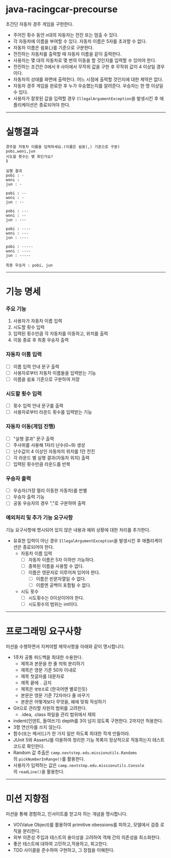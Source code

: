 # java-racingcar-precourse

초간단 자동차 경주 게임을 구현한다.

- 주어진 횟수 동안 n대의 자동차는 전진 또는 멈출 수 있다.
- 각 자동차에 이름을 부여할 수 있다. 자동차 이름은 5자를 초과할 수 없다.
- 자동차 이름은 쉼표(,)를 기준으로 구분한다.
- 전진하는 자동차를 출력할 때 자동차 이름을 같이 출력한다.
- 사용자는 몇 대의 자동차로 몇 번의 이동을 할 것인지를 입력할 수 있어야 한다.
- 전진하는 조건은 0에서 9 사이에서 무작위 값을 구한 후 무작위 값이 4 이상일 경우이다.
- 자동차의 상태를 화면에 출력한다. 어느 시점에 출력할 것인지에 대한 제약은 없다.
- 자동차 경주 게임을 완료한 후 누가 우승했는지를 알려준다. 우승자는 한 명 이상일 수 있다.
- 사용자가 잘못된 값을 입력할 경우 `IllegalArgumentException`을 발생시킨 후 애플리케이션은 종료되어야 한다.
---
# 실행결과
```text
경주할 자동차 이름을 입력하세요.(이름은 쉼표(,) 기준으로 구분)
pobi,woni,jun
시도할 횟수는 몇 회인가요?
5

실행 결과
pobi : -
woni : 
jun : -

pobi : --
woni : -
jun : --

pobi : ---
woni : --
jun : ---

pobi : ----
woni : ---
jun : ----

pobi : -----
woni : ----
jun : -----

최종 우승자 : pobi, jun
```
---
# 기능 명세
### 주요 기능

1. 사용자가 자동차 이름 입력
2. 시도할 횟수 입력
3. 입력된 횟수만큼 각 자동차를 이동하고, 위치를 출력
4. 이동 종료 후 최종 우승자 출력

### 자동차 이름 입력

- [ ]  이름 입력 안내 문구 출력
- [ ]  사용자로부터 자동차 이름들을 입력받는 기능
- [ ]  이름을 쉼표 기준으로 구분하여 저장

### 시도할 횟수 입력

- [ ]  횟수 입력 안내 문구를 출력
- [ ]  사용자로부터 라운드 횟수를 입력받는 기능

### 자동차 이동(게임 진행)

- [ ]  "실행 결과" 문구 출력
- [ ]  주사위를 사용해 1자리 난수(0~9) 생성
- [ ]  난수값이 4 이상인 자동차의 위치를 1칸 전진
- [ ]  각 라운드 별 실행 결과(자동차 위치) 출력
- [ ]  입력된 횟수만큼 라운드를 반복

### 우승자 출력

- [ ]  우승자(가장 멀리 이동한 자동차)를 판별
- [ ]  우승자 출력 기능
  - [ ]  공동 우승자의 경우 ","로 구분하여 출력

### 예외처리 및 추가 기능 요구사항

기능 요구사항에 명시되어 있지 않은 내용과 예외 상황에 대한 처리를 추가한다.
- 유효한 입력이 아닌 경우 `IllegalArgumentException`을 발생시킨 후 애플리케이션은 종료되어야 한다.
  - 자동차 이름 입력
    - [ ] 자동차 이름은 5자 이하만 가능하다.
    - [ ] 중복된 이름을 사용할 수 없다.
    - [ ] 이름은 영문자로 이루어져 있어야 한다.
      - [ ] 이름은 빈문자열일 수 없다.
      - [ ] 이름엔 공백이 포함될 수 없다.
  - 시도 횟수
    - [ ] 시도횟수는 0이상이어야 한다.
    - [ ] 시도횟수의 범위는 int이다.

---

# 프로그래밍 요구사항

미션을 수행하면서 지켜야할 제약사항을 아래와 같이 명시합니다.
- 1주차 공통 피드백을 최대한 수용한다.
  - 제목과 본문을 한 줄 띄워 분리하기
  - 제목은 영문 기준 50자 이내로
  - 제목 첫글자를 대문자로
  - 제목 끝에 `.` 금지
  - 제목은 `명령조`로 (한국어엔 별로인듯)
  - 본문은 영문 기준 72자마다 줄 바꾸기
  - 본문은 어떻게보다 무엇을, 왜에 맞춰 작성하기
- Git으로 관리할 자원의 범위를 고려한다.
  - .idea, .class 파일을 관리 범위에서 제외
- indent(인덴트, 들여쓰기) depth를 3이 넘지 않도록 구현한다. 2까지만 허용한다.
- 3항 연산자를 쓰지 않는다.
- 함수(또는 메서드)가 한 가지 일만 하도록 최대한 작게 만들어라.
- JUnit 5와 AssertJ를 이용하여 정리한 기능 목록이 정상적으로 작동하는지 테스트 코드로 확인한다.
- Random 값 추출은 `camp.nextstep.edu.missionutils.Randoms`의 `pickNumberInRange()`를 활용한다.
- 사용자가 입력하는 값은 `camp.nextstep.edu.missionutils.Console`의 `readLine()`을 활용한다.

---

# 미션 지향점

미션을 통해 경험하고, 인사이트를 얻고자 하는 개념을 명시합니다.
- VO(Value Object)를 활용하여 primitive obessions를 피하고, 모델에서 검증 로직을 분리한다.
- 외부 의존성 주입과 테스트의 용이성을 고려하여 객체 간의 의존성을 최소화한다.
- 좋은 테스트에 대하여 고민하고,적용하고, 회고한다. 
- TDD 사이클을 준수하여 구현하고, 그 장점을 이해한다.
